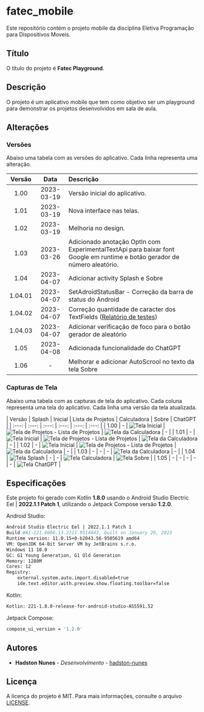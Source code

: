 # fatec_mobile

Este repositório contém o projeto mobile da disciplina Eletiva Programação para Dispositivos Moveis.

## Título

O título do projeto é **Fatec Playground**.

## Descrição

O projeto é um aplicativo mobile que tem como objetivo ser um playground para demonstrar os projetos desenvolvidos em sala de aula.

## Alterações

### Versões

Abaixo uma tabela com as versões do aplicativo. Cada linha representa uma alteração.

| Versão | Data | Descrição |
| :---: | :---: | :--- |
| 1.00 | 2023-03-19 | Versão inicial do aplicativo. |
| 1.01 | 2023-03-19 | Nova interface nas telas. |
| 1.02 | 2023-03-19 | Melhoria no design. |
| 1.03 | 2023-03-26 | Adicionado anotação OptIn com ExperimentalTextApi para baixar font Google em runtime e botão gerador de número aleatório. |
| 1.04 | 2023-04-07 | Adicionar activity Splash e Sobre |
| 1.04.01 | 2023-04-07 | SetAdroidStatusBar - Correção da barra de status do Android |
| 1.04.02 | 2023-04-07 | Correção quantidade de caracter dos TextFields ([Relatório de testes](tests.md)) |
| 1.04.03 | 2023-04-07 | Adicionar verificação de foco para o botão gerador de aleatório |
| 1.05 | 2023-04-08 | Adicionada funcionalidade do ChatGPT |
| 1.06 | - | Melhorar e adicionar AutoScrool no texto da tela Sobre |

### Capturas de Tela

Abaixo uma tabela com as capturas de tela do aplicativo. Cada coluna representa uma tela do aplicativo. Cada linha uma versão da tela atualizada.

| Versão | Splash | Inicial | Lista de Projetos | Calculadora | Sobre | ChatGPT |
| :---:  | :---: | :---: | :---: | :---: | :---: |
| 1.00   | - | ![Tela Inicial](https://raw.githubusercontent.com/h4mn/fatec_mobile/from_home/screenshots/Home_20230319_114658.png) | ![Tela de Projetos - Lista de Projetos](https://raw.githubusercontent.com/h4mn/fatec_mobile/from_home/screenshots/Lista_20230319_114814.png) | ![Tela da Calculadora](https://raw.githubusercontent.com/h4mn/fatec_mobile/from_home/screenshots/Calculadora_20230319_114830.png) | - |
| 1.01   | - | ![Tela Inicial](https://raw.githubusercontent.com/h4mn/fatec_mobile/from_home/screenshots/Home_20230319_121345.png) | ![Tela de Projetos - Lista de Projetos](https://img001.prntscr.com/file/img001/oR0-i3vnQLaRrzOwMgU9tw.jpg) | ![Tela da Calculadora](https://raw.githubusercontent.com/h4mn/fatec_mobile/from_home/screenshots/Calculadora_20230319_121408.png) | - |
| 1.02   | - | ![Tela Inicial](https://raw.githubusercontent.com/h4mn/fatec_mobile/from_home/screenshots/Home_20230319_143028.png) | ![Tela de Projetos - Lista de Projetos](https://raw.githubusercontent.com/h4mn/fatec_mobile/from_home/screenshots/Projetos_20230319_143051.png) | ![Tela da Calculadora](https://raw.githubusercontent.com/h4mn/fatec_mobile/from_home/screenshots/Calculadora_20230319_143107.png) | - |
| 1.03   | - | - | - | ![Tela da Calculadora](https://raw.githubusercontent.com/h4mn/fatec_mobile/from_home/screenshots/Calculadora_20230326_202300.png) | - |
| 1.04   | ![Tela Splash](https://raw.githubusercontent.com/h4mn/fatec_mobile/from_home/screenshots/Splash_20230407_114549.png) | - | - | ![Tela Calculadora](https://raw.githubusercontent.com/h4mn/fatec_mobile/from_home/screenshots/Calculadora_20230407_231527.png) | ![Tela Sobre](https://raw.githubusercontent.com/h4mn/fatec_mobile/from_home/screenshots/Sobre_20230407_114617.png) |
| 1.05   | - | - | - | - | - | ![Tela ChatGPT](https://raw.githubusercontent.com/h4mn/fatec_mobile/from_home/screenshots/Calculadora_20230408_114617.png) |

## Especificações

Este projeto foi gerado com Kotlin **1.8.0** usando o Android Studio Electric Eel | **2022.1.1 Patch 1**, utilizando o Jetpack Compose versão **1.2.0**.

Android Studio:

```bash
Android Studio Electric Eel | 2022.1.1 Patch 1
Build #AI-221.6008.13.2211.9514443, built on January 20, 2023
Runtime version: 11.0.15+0-b2043.56-9505619 amd64
VM: OpenJDK 64-Bit Server VM by JetBrains s.r.o.
Windows 11 10.0
GC: G1 Young Generation, G1 Old Generation
Memory: 1280M
Cores: 12
Registry:
    external.system.auto.import.disabled=true
    ide.text.editor.with.preview.show.floating.toolbar=false
```

Kotlin:

```bash
Kotlin: 221-1.8.0-release-for-android-studio-AS5591.52
```

Jetpack Compose:

```bash
compose_ui_version = '1.2.0'
```

## Autores

<!-- * **Adriano Doimo** - *Sugestões e orientações* - [adrianodoimo](https://www.linkedin.com/in/adrianodoimo) -->
* **Hadston Nunes** - *Desenvolvimento* - [hadston-nunes](https://www.linkedin.com/in/hadston-nunes-7ba7a1b/)

## Licença

A licença do projeto é MIT. Para mais informações, consulte o arquivo [LICENSE](LICENSE).